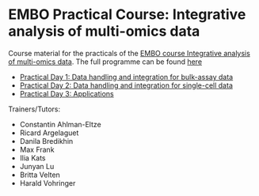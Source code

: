# EMBO Practical Course: Integrative analysis of multi-omics data

Course material for the practicals of the [EMBO course Integrative analysis of multi-omics data](https://www.embl.org/about/info/course-and-conference-office/events/mmd22-01/). The full programme can be found [here](https://www.embl.org/about/info/course-and-conference-office/events/mmd22-01/)

 * [Practical Day 1: Data handling and integration for bulk-assay data](day1/README.md)
 * [Practical Day 2: Data handling and integration for single-cell data](day2/README.md)
 * [Practical Day 3: Applications](day3/README.md)


 Trainers/Tutors: 

 * Constantin Ahlman-Eltze
 * Ricard Argelaguet
 * Danila Bredikhin
 * Max Frank
 * Ilia Kats
 * Junyan Lu
 * Britta Velten
 * Harald Vohringer